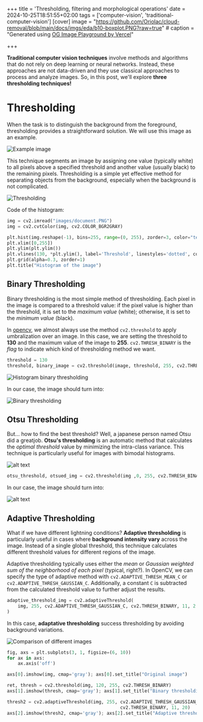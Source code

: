 +++
title = 'Thresholding, filtering and morphological operations'
date = 2024-10-25T18:51:55+02:00
tags = ['computer-vision', 'traditional-computer-vision']
[cover]
    image = "https://github.com/Oriolac/cloud-removal/blob/main/docs/imgs/eda/b10-boxplot.PNG?raw=true"
    # caption = "Generated using [OG Image Playground by Vercel](https://og-playground.vercel.app/)"

+++

**Traditional computer vision techniques** involve methods and algorithms that do not rely on deep learning or neural networks. Instead, these approaches are not data-driven and they use classical approaches to process and analyze images. So, in this post, we'll explore **three thresholding techniques!**

# Thresholding

When the task is to distinguish the background from the foreground, thresholding provides a straightforward solution. We will use this image as an example.

![Example image](https://raw.githubusercontent.com/Oriolac/oriolac.github.io/refs/heads/main/content/posts/cv-techniques/imgs/text_image.png?raw=true)

This technique segments an image by assigning one value (typically white) to all pixels above a specified threshold and another value (usually black) to the remaining pixels. Thresholding is a simple yet effective method for separating objects from the background, especially when the background is not complicated.

![Thresholding ](https://raw.githubusercontent.com/Oriolac/oriolac.github.io/refs/heads/main/content/posts/cv-techniques/imgs/histogram.png?raw=true)

Code of the histogram:
```python
img = cv2.imread("images/document.PNG")
img = cv2.cvtColor(img, cv2.COLOR_BGR2GRAY)

plt.hist(img.reshape(-1), bins=255, range=(0, 255), zorder=3, color="teal")
plt.xlim([0,255])
plt.ylim(plt.ylim())
plt.vlines(130, *plt.ylim(), label='Threshold', linestyles='dotted', color='red', zorder=3)
plt.grid(alpha=0.3, zorder=1)
plt.title("Histogram of the image")
```

## Binary Thresholding

Binary thresholding is the most simple method of thresholding. Each pixel in the image is compared to a threshold value: if the pixel value is higher than the threshold, it is set to the _maximum value_ (white); otherwise, it is set to the _minimum value_ (black).

In [opencv](https://pypi.org/project/opencv-python/), we almost always use the method `cv2.threshold` to apply umbralization over an image. In this case, we are setting the threshold to **130** and the maximum value of the image to **255**. `cv2.THRESH_BINARY` is the _flag_ to indicate which kind of thresholding method we want.

```python
threshold = 130
threshold, binary_image = cv2.threshold(image, threshold, 255, cv2.THRESH_BINARY) # The first element of the response is worthless here.
```

![Histogram binary thresholding](https://raw.githubusercontent.com/Oriolac/oriolac.github.io/refs/heads/main/content/posts/cv-techniques/imgs/binary_histogram.png)

In our case, the image should turn into:

![Binary thresholding](https://raw.githubusercontent.com/Oriolac/oriolac.github.io/refs/heads/main/content/posts/cv-techniques/imgs/binary-img.png)

## Otsu Thresholding

But... how to find the best threshold? Well, a japanese person named Otsu did a greatjob. **Otsu's thresholding** is an automatic method that calculates the _optimal threshold_ value by minimizing the intra-class variance. This technique is particularly useful for images with bimodal histograms.

![alt text](https://raw.githubusercontent.com/Oriolac/oriolac.github.io/refs/heads/main/content/posts/cv-techniques/imgs/otsu_hist.png)

```python
otsu_threshold, otsued_img = cv2.threshold(img ,0, 255, cv2.THRESH_BINARY | cv2.THRESH_OTSU)
```

In our case, the image should turn into:

![alt text](https://raw.githubusercontent.com/Oriolac/oriolac.github.io/refs/heads/main/content/posts/cv-techniques/imgs/otsu_image.png)

## Adaptive Thresholding

What if we have different lightning conditions? **Adaptive thresholding** is particularly useful in cases where **background intensity vary** across the image. Instead of a single global threshold, this technique calculates different threshold values for different regions of the image.

Adaptive thresholding typically uses either the *mean* or *Gaussian weighted sum of the neighborhood of each pixel* (typical, right?). In OpenCV, we can specify the type of adaptive method with `cv2.ADAPTIVE_THRESH_MEAN_C` or `cv2.ADAPTIVE_THRESH_GAUSSIAN_C`. Additionally, a constant `C` is subtracted from the calculated threshold value to further adjust the results.


```python
adaptive_threshold_img = cv2.adaptiveThreshold(
    img, 255, cv2.ADAPTIVE_THRESH_GAUSSIAN_C, cv2.THRESH_BINARY, 11, 2
)
```

In this case, **adaptative thresholding** success thresholding by avoiding background variations.

![Comparison of different images](https://raw.githubusercontent.com/Oriolac/oriolac.github.io/refs/heads/main/content/posts/cv-techniques/imgs/comparison.png)

```python
fig, axs = plt.subplots(3, 1, figsize=(6, 10))
for ax in axs:
    ax.axis('off')

axs[0].imshow(img, cmap='gray'); axs[0].set_title("Original image")

ret, thresh = cv2.threshold(img, 120, 255, cv2.THRESH_BINARY)
axs[1].imshow(thresh, cmap='gray'); axs[1].set_title("Binary thresholding")

thresh2 = cv2.adaptiveThreshold(img, 255, cv2.ADAPTIVE_THRESH_GAUSSIAN_C, 
                                          cv2.THRESH_BINARY, 11, 20) 
axs[2].imshow(thresh2, cmap='gray'); axs[2].set_title("Adaptive thresholding");
```
